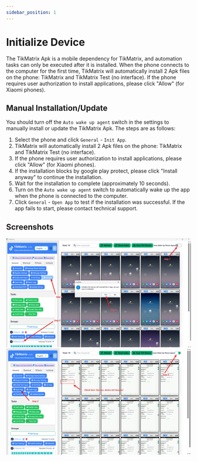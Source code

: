 ```yaml
---
sidebar_position: 1
---
```


# Initialize Device

The TikMatrix Apk is a mobile dependency for TikMatrix, and automation tasks can only be executed after it is installed. When the phone connects to the computer for the first time, TikMatrix will automatically install 2 Apk files on the phone: TikMatrix and TikMatrix Test (no interface). If the phone requires user authorization to install applications, please click "Allow" (for Xiaomi phones).

## Manual Installation/Update

You should turn off the `Auto wake up agent` switch in the settings to manually install or update the TikMatrix Apk. The steps are as follows:

1. Select the phone and click `General` - `Init App`.
2. TikMatrix will automatically install 2 Apk files on the phone: TikMatrix and TikMatrix Test (no interface).
3. If the phone requires user authorization to install applications, please click "Allow" (for Xiaomi phones).
4. If the installation blocks by google play protect, please click "Install anyway" to continue the installation.
5. Wait for the installation to complete (approximately 10 seconds).
6. Turn on the `Auto wake up agent` switch to automatically wake up the app when the phone is connected to the computer.
7. Click `General` - `Open App` to test if the installation was successful. If the app fails to start, please contact technical support.

## Screenshots

![init-1.png](../img/init-1.png)
![init-2.png](../img/init-2.png)
